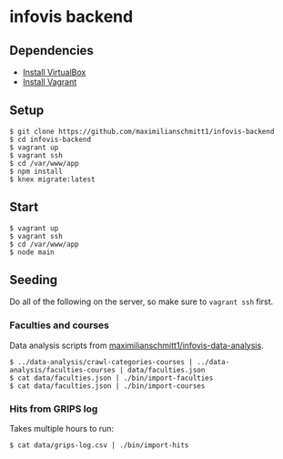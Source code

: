 # infovis backend

## Dependencies

* [Install VirtualBox](https://www.virtualbox.org/wiki/Downloads)
* [Install Vagrant](https://www.vagrantup.com/)

## Setup

```
$ git clone https://github.com/maximilianschmitt1/infovis-backend
$ cd infovis-backend
$ vagrant up
$ vagrant ssh
$ cd /var/www/app
$ npm install
$ knex migrate:latest
```

## Start

```
$ vagrant up
$ vagrant ssh
$ cd /var/www/app
$ node main
```

## Seeding

Do all of the following on the server, so make sure to `vagrant ssh` first.

### Faculties and courses

Data analysis scripts from [maximilianschmitt1/infovis-data-analysis](https://github.com/maximilianschmitt1/infovis-data-analysis).

```
$ ../data-analysis/crawl-categories-courses | ../data-analysis/faculties-courses | data/faculties.json
$ cat data/faculties.json | ./bin/import-faculties
$ cat data/faculties.json | ./bin/import-courses
```

### Hits from GRIPS log

Takes multiple hours to run:

```
$ cat data/grips-log.csv | ./bin/import-hits
```
